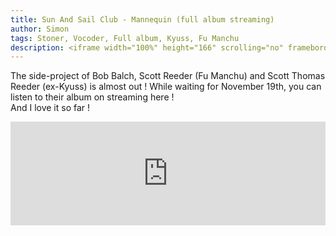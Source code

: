 ```yaml
---
title: Sun And Sail Club - Mannequin (full album streaming)
author: Simon
tags: Stoner, Vocoder, Full album, Kyuss, Fu Manchu
description: <iframe width="100%" height="166" scrolling="no" frameborder="no" src="https://w.soundcloud.com/player/?url=https%3A//api.soundcloud.com/tracks/119621172"></iframe>
---
```


The side-project of Bob Balch, Scott Reeder (Fu Manchu) and Scott Thomas Reeder (ex-Kyuss) is almost out ! While waiting for November 19th, you can listen to their album on streaming here !  
And I love it so far !  

<iframe width="100%" height="166" scrolling="no" frameborder="no" src="https://w.soundcloud.com/player/?url=https%3A//api.soundcloud.com/tracks/119621172"></iframe>
